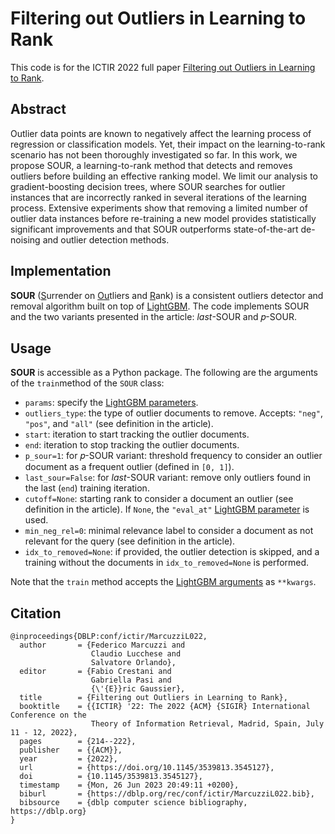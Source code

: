 Filtering out Outliers in Learning to Rank
===============================

This code is for the ICTIR 2022 full paper [Filtering out Outliers in Learning to Rank](https://doi.org/10.1145/3539813.3545127).

Abstract
---

Outlier data points are known to negatively affect the learning process of regression or classification models. Yet, their impact on the learning-to-rank scenario has not been thoroughly investigated so far. In this work, we propose SOUR, a learning-to-rank method that detects and removes outliers before building an effective ranking model. We limit our analysis to gradient-boosting decision trees, where SOUR searches for outlier instances that are incorrectly ranked in several iterations of the learning process. Extensive experiments show that removing a limited number of outlier data instances before re-training a new model provides statistically significant improvements and that SOUR outperforms state-of-the-art de-noising and outlier detection methods.

Implementation
---

**SOUR** (<ins>S</ins>urrender on <ins>Ou</ins>tliers and <ins>R</ins>ank) is a consistent outliers detector and removal algorithm built on top of [LightGBM](https://github.com/microsoft/LightGBM).
The code implements SOUR and the two variants presented in the article: *last*-SOUR and 𝑝-SOUR.

Usage
---

**SOUR** is accessible as a Python package. The following are the arguments of the ``train``method of the ``SOUR`` class:
  - ``params``: specify the [LightGBM parameters](https://lightgbm.readthedocs.io/en/latest/Parameters.html).
  - ``outliers_type``: the type of outlier documents to remove. Accepts: ``"neg"``, ``"pos"``, and ``"all"`` (see definition in the article).
  - ``start``: iteration to start tracking the outlier documents.
  - ``end``: iteration to stop tracking the outlier documents.
  - ``p_sour=1``: for 𝑝-SOUR variant: threshold frequency to consider an outlier document as a frequent outlier (defined in ``[0, 1]``).
  - ``last_sour=False``: for *last*-SOUR variant: remove only outliers found in the last (``end``) training iteration.
  - ``cutoff=None``: starting rank to consider a document an outlier (see definition in the article). If ``None``, the ``"eval_at"`` [LightGBM parameter](https://lightgbm.readthedocs.io/en/latest/Parameters.html#eval_at) is used.
  - ``min_neg_rel=0``: minimal relevance label to consider a document as not relevant for the query (see definition in the article).
  - ``idx_to_removed=None``: if provided, the outlier detection is skipped, and a training without the documents in ``idx_to_removed=None`` is performed.

Note that the ``train`` method accepts the [LightGBM arguments](https://lightgbm.readthedocs.io/en/latest/pythonapi/lightgbm.train.html) as ``**kwargs``.

Citation
---

```
@inproceedings{DBLP:conf/ictir/MarcuzziL022,
  author       = {Federico Marcuzzi and
                  Claudio Lucchese and
                  Salvatore Orlando},
  editor       = {Fabio Crestani and
                  Gabriella Pasi and
                  {\'{E}}ric Gaussier},
  title        = {Filtering out Outliers in Learning to Rank},
  booktitle    = {{ICTIR} '22: The 2022 {ACM} {SIGIR} International Conference on the
                  Theory of Information Retrieval, Madrid, Spain, July 11 - 12, 2022},
  pages        = {214--222},
  publisher    = {{ACM}},
  year         = {2022},
  url          = {https://doi.org/10.1145/3539813.3545127},
  doi          = {10.1145/3539813.3545127},
  timestamp    = {Mon, 26 Jun 2023 20:49:11 +0200},
  biburl       = {https://dblp.org/rec/conf/ictir/MarcuzziL022.bib},
  bibsource    = {dblp computer science bibliography, https://dblp.org}
}
```